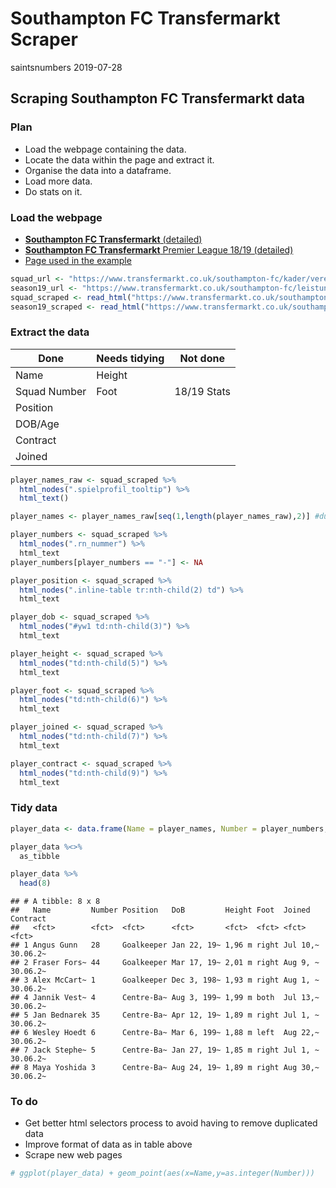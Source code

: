Southampton FC Transfermarkt Scraper
================
saintsnumbers
2019-07-28

## Scraping Southampton FC Transfermarkt data

### Plan

  - Load the webpage containing the data.
  - Locate the data within the page and extract it.
  - Organise the data into a dataframe.
  - Load more data.
  - Do stats on it.

### Load the webpage

  - [**Southampton FC Transfermarkt**
    (detailed)](https://www.transfermarkt.co.uk/southampton-fc/kader/verein/180/saison_id/2019/plus/1)
  - [**Southampton FC Transfermarkt** Premier League 18/19
    (detailed)](https://www.transfermarkt.co.uk/southampton-fc/leistungsdaten/verein/180/reldata/GB1%262018/plus/1)
  - [Page used in the
    example](https://www.transfermarkt.co.uk/manchester-city/startseite/verein/281/saison_id/2019)

<!-- end list -->

``` r
squad_url <- "https://www.transfermarkt.co.uk/southampton-fc/kader/verein/180/saison_id/2019/plus/1"
season19_url <- "https://www.transfermarkt.co.uk/southampton-fc/leistungsdaten/verein/180/reldata/GB1%262018/plus/1"
squad_scraped <- read_html("https://www.transfermarkt.co.uk/southampton-fc/kader/verein/180/saison_id/2019/plus/1")
season19_scraped <- read_html("https://www.transfermarkt.co.uk/southampton-fc/leistungsdaten/verein/180/reldata/GB1%262018/plus/1")
```

### Extract the data

| Done         | Needs tidying | Not done    |
| ------------ | ------------- | ----------- |
| Name         | Height        |             |
| Squad Number | Foot          | 18/19 Stats |
| Position     |               |             |
| DOB/Age      |               |             |
| Contract     |               |             |
| Joined       |               |             |

``` r
player_names_raw <- squad_scraped %>%
  html_nodes(".spielprofil_tooltip") %>%
  html_text()

player_names <- player_names_raw[seq(1,length(player_names_raw),2)] #duplicated - take odd numbered data only

player_numbers <- squad_scraped %>%
  html_nodes(".rn_nummer") %>%
  html_text
player_numbers[player_numbers == "-"] <- NA

player_position <- squad_scraped %>%
  html_nodes(".inline-table tr:nth-child(2) td") %>%
  html_text

player_dob <- squad_scraped %>%
  html_nodes("#yw1 td:nth-child(3)") %>%
  html_text

player_height <- squad_scraped %>%
  html_nodes("td:nth-child(5)") %>%
  html_text

player_foot <- squad_scraped %>%
  html_nodes("td:nth-child(6)") %>%
  html_text

player_joined <- squad_scraped %>%
  html_nodes("td:nth-child(7)") %>%
  html_text

player_contract <- squad_scraped %>%
  html_nodes("td:nth-child(9)") %>%
  html_text
```

### Tidy data

``` r
player_data <- data.frame(Name = player_names, Number = player_numbers, Position = player_position, DoB = player_dob, Height = player_height, Foot = player_foot, Joined = player_joined, Contract = player_contract)

player_data %<>%
  as_tibble

player_data %>%
  head(8)
```

    ## # A tibble: 8 x 8
    ##   Name         Number Position   DoB         Height Foot  Joined   Contract
    ##   <fct>        <fct>  <fct>      <fct>       <fct>  <fct> <fct>    <fct>   
    ## 1 Angus Gunn   28     Goalkeeper Jan 22, 19~ 1,96 m right Jul 10,~ 30.06.2~
    ## 2 Fraser Fors~ 44     Goalkeeper Mar 17, 19~ 2,01 m right Aug 9, ~ 30.06.2~
    ## 3 Alex McCart~ 1      Goalkeeper Dec 3, 198~ 1,93 m right Aug 1, ~ 30.06.2~
    ## 4 Jannik Vest~ 4      Centre-Ba~ Aug 3, 199~ 1,99 m both  Jul 13,~ 30.06.2~
    ## 5 Jan Bednarek 35     Centre-Ba~ Apr 12, 19~ 1,89 m right Jul 1, ~ 30.06.2~
    ## 6 Wesley Hoedt 6      Centre-Ba~ Mar 6, 199~ 1,88 m left  Aug 22,~ 30.06.2~
    ## 7 Jack Stephe~ 5      Centre-Ba~ Jan 27, 19~ 1,85 m right Jul 1, ~ 30.06.2~
    ## 8 Maya Yoshida 3      Centre-Ba~ Aug 24, 19~ 1,89 m right Aug 30,~ 30.06.2~

### To do

  - Get better html selectors process to avoid having to remove
    duplicated data
  - Improve format of data as in table above
  - Scrape new web pages

<!-- end list -->

``` r
# ggplot(player_data) + geom_point(aes(x=Name,y=as.integer(Number)))
```

